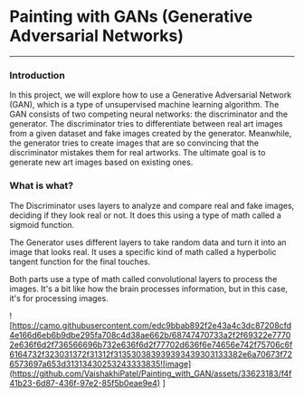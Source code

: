 # Painting with GANs (Generative Adversarial Networks)

---

### Introduction

In this project, we will explore how to use a Generative Adversarial Network (GAN), which is a type of unsupervised machine learning algorithm. The GAN consists of two competing neural networks: the discriminator and the generator. The discriminator tries to differentiate between real art images from a given dataset and fake images created by the generator. Meanwhile, the generator tries to create images that are so convincing that the discriminator mistakes them for real artworks. The ultimate goal is to generate new art images based on existing ones.

### What is what? 
The Discriminator uses layers to analyze and compare real and fake images, deciding if they look real or not. It does this using a type of math called a sigmoid function.

The Generator uses different layers to take random data and turn it into an image that looks real. It uses a specific kind of math called a hyperbolic tangent function for the final touches.

Both parts use a type of math called convolutional layers to process the images. It's a bit like how the brain processes information, but in this case, it's for processing images.

![https://camo.githubusercontent.com/edc9bbab892f2e43a4c3dc87208cfd4e166d6eb6b9dbe295fa708c4d38ae662b/68747470733a2f2f69322e77702e636f6d2f736566696b732e636f6d2f77702d636f6e74656e742f75706c6f6164732f323031372f31312f313530383939393439303133382e6a70673f726573697a653d31313430253243333835![image](https://github.com/VaishakhiPatel/Painting_with_GAN/assets/33623183/f4f41b23-6d87-436f-97e2-85f5b0eae9e4)
]
